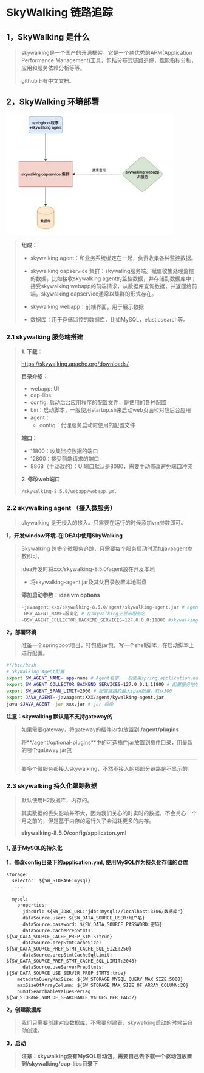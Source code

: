 # SkyWalking 链路追踪

## 1，SkyWalking 是什么

> skywalking是一个国产的开源框架。它是一个款优秀的APM(Application Performance Management)工具，包括分布式链路追踪，性能指标分析，应用和服务依赖分析等等。
>
> github上有中文文档。



## 2，SkyWalking 环境部署

<img src="assets/skywalking环境部署.png" alt="image-20220102103745436" style="zoom:67%;" />

> **组成：**
>
> * skywalking agent：和业务系统绑定在一起，负责收集各种监控数据。
>
> * skywalking oapservice 集群：skywaling服务端。赋值收集处理监控的数据，比如接收skywalking agent的监控数据，并存储到数据库中；接受skywalking webapp的前端请求，从数据库查询数据，并返回给前端。skywalking oapservice通常以集群的形式存在。
> * skywalking webapp：前端界面，用于展示数据
> * 数据库：用于存储监控的数据库，比如MySQL，elasticsearch等。
>
> 



### 2.1 skywalking 服务端搭建

> **1. 下载：**
>
> https://skywalking.apache.org/downloads/
>
> **目录介绍：**
>
> * webapp: UI
> * oap-libs:
> * config: 启动后台应用程序的配置文件，是使用的各种配置
> * bin：启动脚本，一般使用startup.sh来启动web页面和对应后台应用
> * agent：
>   * config：代理服务启动时使用的配置文件
>
> **端口**：
>
> * 11800：收集监控数据的端口
> * 12800：接受前端请求的端口
> * 8868（手动改的）：UI端口默认是8080，需要手动修改避免端口冲突
>
> **2. 修改web端口**
>
> ```sh
> /skywalking-8.5.0/webapp/webapp.yml
> ```



### 2.2 skywalking agent （接入微服务）

> skywalking 是无侵入的接入。只需要在运行的时候添加vm参数即可。

**1，开发window环境-在IDEA中使用SkyWalking**

> Skywalking 跨多个微服务追踪，只需要每个服务启动时添加javaagent参数即可。
>
> idea开发时将xxx/skywalking-8.5.0/agent放在开发本地
>
> * 将skywalking-agent.jar及其父目录放置本地磁盘
>
> **添加启动参数：idea vm options**
>
> ```sh
> -javaagent:xxx/skywalking-8.5.0/agent/skywalking-agent.jar # agent jar包的本地路径，必须时本地物理路径
> -DSW_AGENT_NAME=服务名 # 在skywalking上显示服务名
> -DSW_AGENT_COLLECTOR_BACKEND_SERVICES=127.0.0.0:11800 #skywalking server地址和端口
> ```



**2，部署环境**

> 准备一个springboot项目，打包成jar包，写一个shell脚本，在启动脚本上进行配置。

```sh
#!/bin/bash
# SkyWalking Agent配置
export SW_AGENT_NAME= app-name # Agent名字，一般使用spring.application.name即服务名
export SW_AGENT_COLLECTOR_BACKEND_SERVICES=127.0.0.1:11800 # 配置服务地址
export SW_AGENT_SPAN_LIMIT=2000 # 配置链路的最大span数量，默认300
export JAVA_AGENT=-javaagent:XXX/agent/kywalking-agent.jar
java $JAVA_AGENT -jar xxx.jar # jar 启动
```

**注意：skywalking 默认是不支持gateway的**

> 如果需要gateway，将gateway的插件jar包放置到 **/agent/plugins**
>
> 将**/agent/optional-plugins**中的可选插件jar放置到插件目录，用最新的哪个gateway jar包
>
> ****
>
> 要多个微服务都接入skywalking，不然不接入的那部分链路是不显示的。



### 2.3 skywalking 持久化跟踪数据

> 默认使用H2数据库，内存的。
>
> 其实数据的丢失影响并不大，因为我们关心的时实时的数据，不会关心一个月之前的，但是基于内存的运行久了会消耗更多的内存。
>
> **skywalking-8.5.0/config/applicaton.yml**

#### **1, 基于MySQL的持久化**

**1，修改config目录下的application.yml, 使用MySQL作为持久化存储的仓库**

```ymal
storage:
  selector: ${SW_STORAGE:mysql}
  .....
  
  mysql:
    properties:
      jdbcUrl: ${SW_JDBC_URL:"jdbc:mysql://localhost:3306/数据库"}
      dataSource.user: ${SW_DATA_SOURCE_USER:用户名}
      dataSource.password: ${SW_DATA_SOURCE_PASSWORD:密码}
      dataSource.cachePrepStmts: ${SW_DATA_SOURCE_CACHE_PREP_STMTS:true}
      dataSource.prepStmtCacheSize: ${SW_DATA_SOURCE_PREP_STMT_CACHE_SQL_SIZE:250}
      dataSource.prepStmtCacheSqlLimit: ${SW_DATA_SOURCE_PREP_STMT_CACHE_SQL_LIMIT:2048}
      dataSource.useServerPrepStmts: ${SW_DATA_SOURCE_USE_SERVER_PREP_STMTS:true}
    metadataQueryMaxSize: ${SW_STORAGE_MYSQL_QUERY_MAX_SIZE:5000}
    maxSizeOfArrayColumn: ${SW_STORAGE_MAX_SIZE_OF_ARRAY_COLUMN:20}
    numOfSearchableValuesPerTag: ${SW_STORAGE_NUM_OF_SEARCHABLE_VALUES_PER_TAG:2}
```

**2，创建数据库**

> 我们只需要创建对应数据库，不需要创建表，skywalking启动的时候会自动创建。



**3，启动**

> **注意：skywalking没有MySQL启动包，需要自己去下载一个驱动包放置到/skywalking/oap-libs目录下**

